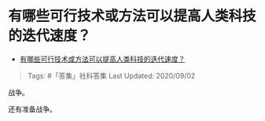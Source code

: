 # 有哪些可行技术或方法可以提高人类科技的迭代速度？

- [有哪些可行技术或方法可以提高人类科技的迭代速度？](https://www.zhihu.com/question/419047363/answer/1449896797)

>Tags: #「答集」社科答集
>Last Updated: 2020/09/02

战争。

还有准备战争。